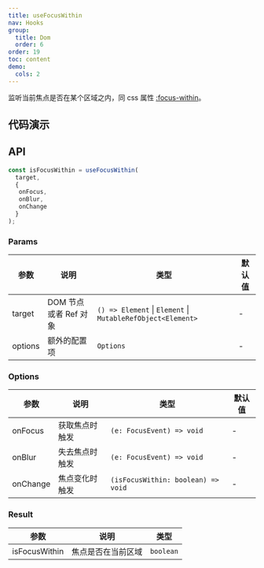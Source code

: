 ```yaml
---
title: useFocusWithin
nav: Hooks
group:
  title: Dom
  order: 6
order: 19
toc: content
demo:
  cols: 2
---
```


监听当前焦点是否在某个区域之内，同 css 属性 [:focus-within](https://developer.mozilla.org/en-US/docs/Web/CSS/:focus-within)。

## 代码演示

<code src="./demo/demo1.tsx"></code>
<code src="./demo/demo2.tsx"></code>

## API

```typescript
const isFocusWithin = useFocusWithin(
  target,
  {
   onFocus,
   onBlur,
   onChange
  }
);
```

### Params

| 参数    | 说明                  | 类型                                                        | 默认值 |
| ------- | --------------------- | ----------------------------------------------------------- | ------ |
| target  | DOM 节点或者 Ref 对象 | `() => Element` \| `Element` \| `MutableRefObject<Element>` | -      |
| options | 额外的配置项          | `Options`                                                   | -      |

### Options

| 参数     | 说明           | 类型                               | 默认值 |
| -------- | -------------- | ---------------------------------- | ------ |
| onFocus  | 获取焦点时触发 | `(e: FocusEvent) => void`          | -      |
| onBlur   | 失去焦点时触发 | `(e: FocusEvent) => void`          | -      |
| onChange | 焦点变化时触发 | `(isFocusWithin: boolean) => void` | -      |

### Result

| 参数          | 说明               | 类型      |
| ------------- | ------------------ | --------- |
| isFocusWithin | 焦点是否在当前区域 | `boolean` |
